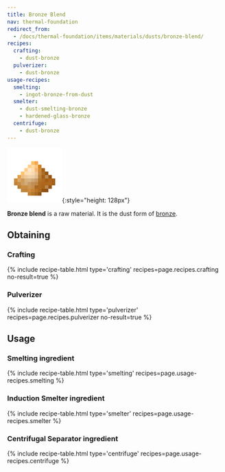 ```yaml
---
title: Bronze Blend
nav: thermal-foundation
redirect_from:
  - /docs/thermal-foundation/items/materials/dusts/bronze-blend/
recipes:
  crafting:
    - dust-bronze
  pulverizer:
    - dust-bronze
usage-recipes:
  smelting:
    - ingot-bronze-from-dust
  smelter:
    - dust-smelting-bronze
    - hardened-glass-bronze
  centrifuge:
    - dust-bronze
---
```


![Bronze blend](/assets/images/thermal-foundation/dust-bronze.png){:style="height: 128px"}


**Bronze blend** is a raw material. It is the dust form of
[bronze](/docs/bronze-ingot/).


Obtaining
---------

### Crafting
{% include recipe-table.html type='crafting' recipes=page.recipes.crafting no-result=true %}

### Pulverizer
{% include recipe-table.html type='pulverizer' recipes=page.recipes.pulverizer no-result=true %}


Usage
-----

### Smelting ingredient
{% include recipe-table.html type='smelting' recipes=page.usage-recipes.smelting %}

### Induction Smelter ingredient
{% include recipe-table.html type='smelter' recipes=page.usage-recipes.smelter %}

### Centrifugal Separator ingredient
{% include recipe-table.html type='centrifuge' recipes=page.usage-recipes.centrifuge %}
